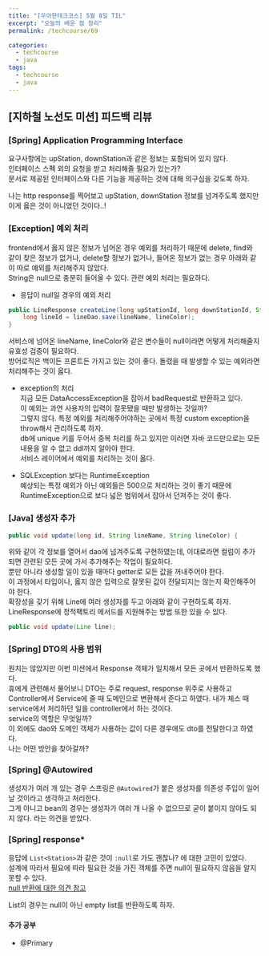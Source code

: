 ```yaml
---
title: "[우아한테크코스] 5월 8일 TIL"
excerpt: "오늘의 배운 점 정리"
permalink: /techcourse/69

categories:
  - techcourse
  - java
tags:
  - techcourse  
  - java
---  
```

## [지하철 노선도 미션] 피드백 리뷰
### [Spring] Application Programming Interface  
요구사항에는 upStation, downStation과 같은 정보는 포함되어 있지 않다.  
인터페이스 스펙 외의 요청을 받고 처리해줄 필요가 있는가?  
문서로 제공된 인터페이스와 다른 기능을 제공하는 것에 대해 의구심을 갖도록 하자.  

나는 http response를 찍어보고 upStation, downStation 정보를 넘겨주도록 했지만 이게 옳은 것이 아니었던 것이다..!

### [Exception] 예외 처리  
frontend에서 옳지 않은 정보가 넘어온 경우 예외를 처리하기 때문에 delete, find와 같이 찾은 정보가 없거나, delete할 정보가 없거나, 들어온 정보가 없는 경우 아래와 같이 따로 예외를 처리해주지 않았다.  
String은 null으로 충분히 들어올 수 있다. 관련 예외 처리는 필요하다.  
- 응답이 null일 경우의 예외 처리  
```java 
public LineResponse createLine(long upStationId, long downStationId, String lineName, String lineColor) {
    long lineId = lineDao.save(lineName, lineColor);
}
```  
서비스에 넘어온 lineName, lineColor와 같은 변수들이 null이라면 어떻게 처리해줄지 유효성 검증이 필요하다.  
방어로직은 백이든 프론트든 가지고 있는 것이 좋다. 돌렸을 때 발생할 수 있는 예외라면 처리해주는 것이 옳다.  

- exception의 처리  
지금 모든 DataAccessException을 잡아서 badRequest로 반환하고 있다.  
이 예외는 과연 사용자의 입력이 잘못됐을 때만 발생하는 것일까?  
그렇지 않다. 특정 예외를 처리해주어야하는 곳에서 특정 custom exception을 throw해서 관리하도록 하자.  
db에 unique 키를 두어서 중복 처리를 하고 있지만 이러면 자바 코드만으로는 모든 내용을 알 수 없고 ddl까지 알아야 한다.  
서비스 레이어에서 예외를 처리하는 것이 옳다.  

- SQLException 보다는 RuntimeException  
예상되는 특정 예외가 아닌 예외들은 500으로 처리하는 것이 좋기 때문에 RuntimeException으로 보다 넓은 범위에서 잡아서 던져주는 것이 좋다.  

### [Java] 생성자 추가  
```java
public void update(long id, String lineName, String lineColor) {
```  
위와 같이 각 정보를 열어서 dao에 넘겨주도록 구현하였는데, 이대로라면 컬럼이 추가되면 관련된 모든 곳에 가서 추가해주는 작업이 필요하다.  
뿐만 아니라 생성할 일이 있을 때마다 getter로 모든 값을 꺼내주어야 한다.  
이 과정에서 타입이나, 옳지 않은 입력으로 잘못된 값이 전달되지는 않는지 확인해주어야 한다.  
확장성을 갖기 위해 Line에 여러 생성자를 두고 아래와 같이 구현하도록 하자.  
LineResponse에 정적팩토리 메서드를 지원해주는 방법 또한 있을 수 있다.  
```java 
public void update(Line line);
```  

### [Spring] DTO의 사용 범위  
원치는 않았지만 이번 미션에서 Response 객체가 일치해서 모든 곳에서 반환하도록 했다.  
휴에게 관련해서 물어보니 DTO는 주로 request, response 위주로 사용하고 Controller에서 Service에 줄 때 도메인으로 변환해서 준다고 하였다. 내가 체스 때 service에서 처리하던 일을 controller에서 하는 것이다.  
service의 역할은 무엇일까?  
이 외에도 dao와 도메인 객체가 사용하는 값이 다른 경우에도 dto를 전달한다고 하였다.  
나는 어떤 방안을 찾아갈까?  

### [Spring] @Autowired  
생성자가 여러 개 있는 경우 스프링은 `@Autowired`가 붙은 생성자를 의존성 주입이 일어날 것이라고 생각하고 처리한다.  
그게 아니고 bean의 경우는 생성자가 여러 개 나올 수 없으므로 굳이 붙이지 않아도 되지 않다. 라는 의견을 받았다.  

### [Spring] response*  
응답에 `List<Station>`과 같은 것이 `:null`로 가도 괜찮나? 에 대한 고민이 있었다.  
설계에 따라서 필요에 따라 필요한 것을 가진 객체를 주면 null이 필요하지 않음을 알지 못할 수 있다.  
[null 반환에 대한 의견 참고](https://stackoverflow.com/questions/15686995/should-null-values-be-included-in-json-responses-from-a-rest-api)  

List의 경우는 null이 아닌 empty list를 반환하도록 하자.  

#### 추가 공부  
- @Primary